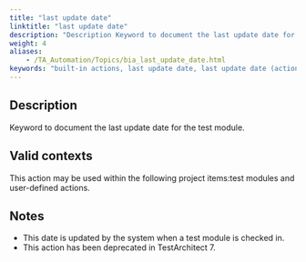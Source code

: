 ```yaml
--- 
title: "last update date"
linktitle: "last update date"
description: "Description Keyword to document the last update date for the test module. Valid contexts This action may be used within the following project items: test modules and user-defined actions. Notes This ..."
weight: 4
aliases: 
    - /TA_Automation/Topics/bia_last_update_date.html
keywords: "built-in actions, last update date, last update date (action)"
---
```


## Description

Keyword to document the last update date for the test module.

## Valid contexts

This action may be used within the following project items:test modules and user-defined actions.

## Notes

-   This date is updated by the system when a test module is checked in.
-   This action has been deprecated in TestArchitect 7.




